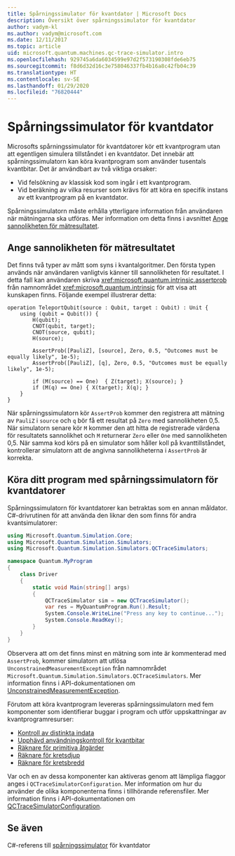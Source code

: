 ```yaml
---
title: Spårningssimulator för kvantdator | Microsoft Docs
description: Översikt över spårningssimulator för kvantdator
author: vadym-kl
ms.author: vadym@microsoft.com
ms.date: 12/11/2017
ms.topic: article
uid: microsoft.quantum.machines.qc-trace-simulator.intro
ms.openlocfilehash: 929745a6da6034599e97d2f573190308fde6eb75
ms.sourcegitcommit: f8d6d32d16c3e758046337fb4b16a8c42fb04c39
ms.translationtype: HT
ms.contentlocale: sv-SE
ms.lasthandoff: 01/29/2020
ms.locfileid: "76820444"
---
```

# <a name="quantum-trace-simulator"></a>Spårningssimulator för kvantdator

Microsofts spårningssimulator för kvantdatorer kör ett kvantprogram utan att egentligen simulera tillståndet i en kvantdator.  Det innebär att spårningssimulatorn kan köra kvantprogram som använder tusentals kvantbitar.  Det är användbart av två viktiga orsaker: 

* Vid felsökning av klassisk kod som ingår i ett kvantprogram. 
* Vid beräkning av vilka resurser som krävs för att köra en specifik instans av ett kvantprogram på en kvantdator.

Spårningssimulatorn måste erhålla ytterligare information från användaren när mätningarna ska utföras. Mer information om detta finns i avsnittet [Ange sannolikheten för mätresultatet](#providing-the-probability-of-measurement-outcomes). 

## <a name="providing-the-probability-of-measurement-outcomes"></a>Ange sannolikheten för mätresultatet

Det finns två typer av mått som syns i kvantalgoritmer. Den första typen används när användaren vanligtvis känner till sannolikheten för resultatet. I detta fall kan användaren skriva <xref:microsoft.quantum.intrinsic.assertprob> från namnområdet <xref:microsoft.quantum.intrinsic> för att visa att kunskapen finns. Följande exempel illustrerar detta:

```qsharp
operation TeleportQubit(source : Qubit, target : Qubit) : Unit {
    using (qubit = Qubit()) {
        H(qubit);
        CNOT(qubit, target);
        CNOT(source, qubit);
        H(source);

        AssertProb([PauliZ], [source], Zero, 0.5, "Outcomes must be equally likely", 1e-5);
        AssertProb([PauliZ], [q], Zero, 0.5, "Outcomes must be equally likely", 1e-5);

        if (M(source) == One)  { Z(target); X(source); }
        if (M(q) == One) { X(target); X(q); }
    }
}
```

När spårningssimulatorn kör `AssertProb` kommer den registrera att mätning av `PauliZ` i `source` och `q` bör få ett resultat på `Zero` med sannolikheten 0,5. När simulatorn senare kör `M` kommer den att hitta de registrerade värdena för resultatets sannolikhet och `M` returnerar `Zero` eller `One` med sannolikheten 0,5. När samma kod körs på en simulator som håller koll på kvanttillståndet, kontrollerar simulatorn att de angivna sannolikheterna i `AssertProb` är korrekta.

## <a name="running-your-program-with-the-quantum-computer-trace-simulator"></a>Köra ditt program med spårningssimulatorn för kvantdatorer 

Spårningssimulatorn för kvantdatorer kan betraktas som en annan måldator. C#-drivrutinen för att använda den liknar den som finns för andra kvantsimulatorer: 

```csharp
using Microsoft.Quantum.Simulation.Core;
using Microsoft.Quantum.Simulation.Simulators;
using Microsoft.Quantum.Simulation.Simulators.QCTraceSimulators;

namespace Quantum.MyProgram
{
    class Driver
    {
        static void Main(string[] args)
        {
            QCTraceSimulator sim = new QCTraceSimulator();
            var res = MyQuantumProgram.Run().Result;
            System.Console.WriteLine("Press any key to continue...");
            System.Console.ReadKey();
        }
    }
}
```

Observera att om det finns minst en mätning som inte är kommenterad med `AssertProb`, kommer simulatorn att utlösa `UnconstrainedMeasurementException` från namnområdet `Microsoft.Quantum.Simulation.Simulators.QCTraceSimulators`. Mer information finns i API-dokumentationen om [UnconstrainedMeasurementException](xref:Microsoft.Quantum.Simulation.Simulators.QCTraceSimulators.UnconstrainedMeasurementException).

Förutom att köra kvantprogram levereras spårningssimulatorn med fem komponenter som identifierar buggar i program och utför uppskattningar av kvantprogramresurser: 

* [Kontroll av distinkta indata](xref:microsoft.quantum.machines.qc-trace-simulator.distinct-inputs)
* [Upphävd användningskontroll för kvantbitar](xref:microsoft.quantum.machines.qc-trace-simulator.invalidated-qubits)
* [Räknare för primitiva åtgärder](xref:microsoft.quantum.machines.qc-trace-simulator.primitive-counter)
* [Räknare för kretsdjup](xref:microsoft.quantum.machines.qc-trace-simulator.depth-counter)
* [Räknare för kretsbredd](xref:microsoft.quantum.machines.qc-trace-simulator.width-counter)

Var och en av dessa komponenter kan aktiveras genom att lämpliga flaggor anges i `QCTraceSimulatorConfiguration`. Mer information om hur du använder de olika komponenterna finns i tillhörande referensfiler. Mer information finns i API-dokumentationen om [QCTraceSimulatorConfiguration](https://docs.microsoft.com/dotnet/api/Microsoft.Quantum.Simulation.Simulators.QCTraceSimulators.QCTraceSimulatorConfiguration).

## <a name="see-also"></a>Se även
C#-referens till [spårningssimulator](xref:Microsoft.Quantum.Simulation.Simulators.QCTraceSimulators.QCTraceSimulator) för kvantdator 

